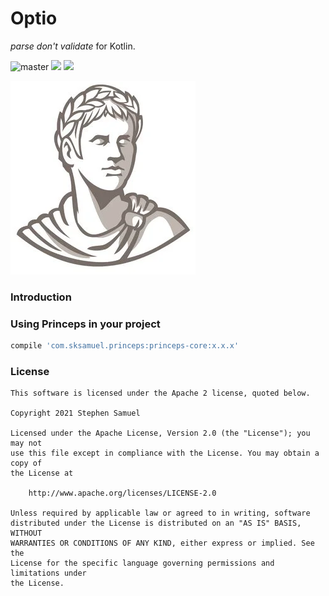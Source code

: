 Optio
=========================

_parse don't validate_ for Kotlin.

![master](https://github.com/sksamuel/princeps/workflows/master/badge.svg)
[<img src="https://img.shields.io/maven-central/v/com.sksamuel.princeps/princeps-core.svg?label=latest%20release"/>](http://search.maven.org/#search%7Cga%7C1%7Cprinceps)
[<img src="https://img.shields.io/nexus/s/https/oss.sonatype.org/com.sksamuel.princeps/princeps-core.svg?label=latest%20snapshot&style=plastic"/>](https://oss.sonatype.org/content/repositories/snapshots/com/sksamuel/princeps)

![alt text](./logo.png)

### Introduction



### Using Princeps in your project


```groovy
compile 'com.sksamuel.princeps:princeps-core:x.x.x'
```

### License
```
This software is licensed under the Apache 2 license, quoted below.

Copyright 2021 Stephen Samuel

Licensed under the Apache License, Version 2.0 (the "License"); you may not
use this file except in compliance with the License. You may obtain a copy of
the License at

    http://www.apache.org/licenses/LICENSE-2.0

Unless required by applicable law or agreed to in writing, software
distributed under the License is distributed on an "AS IS" BASIS, WITHOUT
WARRANTIES OR CONDITIONS OF ANY KIND, either express or implied. See the
License for the specific language governing permissions and limitations under
the License.
```
